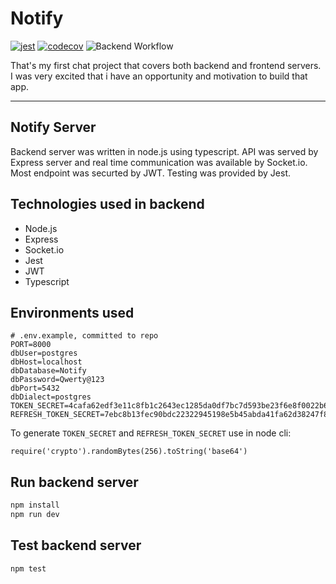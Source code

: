 # Notify

[![jest](https://jestjs.io/img/jest-badge.svg)](https://github.com/facebook/jest)
[![codecov](https://codecov.io/gh/Asvarox93/notify/branch/main/graph/badge.svg?token=MTZ0Z3MB2T)](https://codecov.io/gh/Asvarox93/notify)
![Backend Workflow](https://github.com/Asvarox93/notify/actions/workflows/server.yml/badge.svg)

That's my first chat project that covers both backend and frontend servers.
I was very excited that i have an opportunity and motivation to build that app.

***

## Notify Server

Backend server was written in node.js using typescript. API was served by Express server and real time communication was available by Socket.io. Most endpoint was securted by JWT. Testing was provided by Jest.

## Technologies used in backend

- Node.js
- Express
- Socket.io
- Jest
- JWT
- Typescript

## Environments used

```dosini
# .env.example, committed to repo
PORT=8000
dbUser=postgres
dbHost=localhost
dbDatabase=Notify
dbPassword=Qwerty@123
dbPort=5432
dbDialect=postgres
TOKEN_SECRET=4cafa62edf3e11c8fb1c2643ec1285da0df7bc7d593be23f6e8f0022b692bde1231
REFRESH_TOKEN_SECRET=7ebc8b13fec90bdc22322945198e5b45abda41fa62d38247f8f0fce866
```

To generate `TOKEN_SECRET` and `REFRESH_TOKEN_SECRET` use in node cli:

```node
require('crypto').randomBytes(256).toString('base64')
```

## Run backend server

```bash
npm install
npm run dev
```

## Test backend server

```bash
npm test
```
